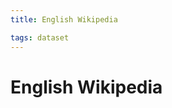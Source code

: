 ```yaml
---
title: English Wikipedia

tags: dataset 
---
```


# English Wikipedia




































